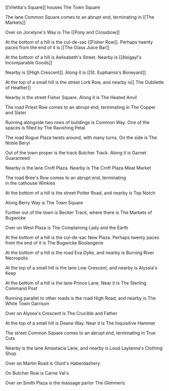 [[Vilettia's Square]] houses The Town Square

  
The lane Common Square comes to an abrupt end, terminating in [[The Markets]]

  
Over on Jocelyne's Way is The [[Pony and Crossbow]]

  
At the bottom of a hill is the cul-de-sac [[Fisher Row]]. Perhaps twenty paces from the end of it is [[The Glass Juice Bar]]

  
At the bottom of a hill is Aelisabeth's Street. Nearby is [[Abigayl's Incomparable Goods]]

  
Nearby is [[High Crescent]]. Along it is [[St. Euphamia's Boneyard]]

  
At the top of a small hill is the street Lork Row, and nearby is[[ The Oubliette of Heather]]

  
Nearby is the street Fisher Square. Along it is The Heated Anvil

  
The road Priest Row comes to an abrupt end, terminating in The Copper and Sister

  
Running alongside two rows of buildings is Common Way. One of the spaces is filled by The Ravishing Petal

  
The road Rogue Plaza twists around, with many turns. On the side is The Noble Beryl

  
Out of the town proper is the track Butcher Track. Along it is Garnet Guaranteed

  
Nearby is the lane Croft Plaza. Nearby is The Croft Plaza Meat Market

  
The road Bree's Row comes to an abrupt end, terminating in the cathouse Winkies

  
At the bottom of a hill is the street Potter Road, and nearby is Top Notch

  
Along Berry Way is The Town Square

  
Further out of the town is Becker Track, where there is The Markets of Bugwicke

  
Over on West Plaza is The Complaining Lady and the Earth

  
At the bottom of a hill is the cul-de-sac New Plaza. Perhaps twenty paces from the end of it is The Bugwicke Boulangerie

  
At the bottom of a hill is the road Eva Dyke, and nearby is Burning River Necropolis

  
At the top of a small hill is the lane Low Crescent, and nearby is Alyssia's Keep

  
At the bottom of a hill is the lane Prince Lane. Near it is The Sterling Command Post

  
Running parallel to other roads is the road High Road, and nearby is The White Town Garrison

  
Over on Alysea's Crescent is The Crucible and Father

  
At the top of a small hill is Deane Way. Near it is The Inquisitive Hammer

  
The street Common Square comes to an abrupt end, terminating in True Cuts

  
Nearby is the lane Amastacia Lane, and nearby is Loud Laylanna's Clothing Shop

  
Over on Martin Road is Olunt's Haberdashery

  
On Butcher Row is Carne Val's

  
Over on Smith Plaza is the massage parlor The Glimmeric